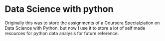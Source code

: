 # Data Science with python
Originally this was to store the assignments of a Coursera Specialziation on Data Science with Python, but now I use it to store a lot of self made resources for python data analysis for future reference.